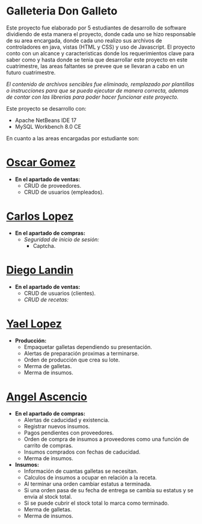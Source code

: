 # Galleteria Don Galleto

Este proyecto fue elaborado por 5 estudiantes de desarrollo de software dividiendo de esta manera el proyecto, donde cada uno se hizo responsable de su area encargada, donde cada uno realizo sus archivos de controladores en java, vistas (HTML y CSS) y uso de Javascript.
El proyecto conto con un alcance y caracteristicas donde los requerimientos clave para saber como y hasta donde se tenia que desarrollar este proyecto en este cuatrimestre, las areas faltantes se prevee que se llevaran a cabo en un futuro cuatrimestre.

*El contenido de archivos sencibles fue eliminado, remplazado por plantillas o instrucciones para que se pueda ejecutar de manera correcta, ademas de contar con las librerias para poder hacer funcionar este proyecto.*

Este proyecto se desarrollo con:
  *  Apache NetBeans IDE 17
  *  MySQL Workbench 8.0 CE

En cuanto a las areas encargadas por estudiante son:

# [Oscar Gomez](https://github.com/nombre-de-usuario)
  * **En el apartado de ventas:**
    * CRUD de proveedores.
    * CRUD de usuarios (empleados).

# [Carlos Lopez](https://github.com/carlosraul9)
  * **En el apartado de compras:**
    * *Seguridad de inicio de sesión:*
      * Captcha.

# [Diego Landin](https://github.com/IDGS-901-22002343)
  * **En el apartado de ventas:**
    * CRUD de usuarios (clientes).
    * *CRUD de recetas:*

# [Yael Lopez](https://github.com/IDGS-901-22001379)
  * **Producción:**
    * Empaquetar galletas dependiendo su presentación.
    * Alertas de preparación proximas a terminarse.
    * Orden de producción que crea su lote.
    * Merma de galletas.
    * Merma de insumos.

# [Angel Ascencio](https://github.com/Angel-Ascencio)
  * **En el apartado de compras:**
      * Alertas de caducidad y existencia.
      * Registrar nuevos insumos.
      * Pagos pendientes con proveedores.
      * Orden de compra de insumos a proveedores como una función de carrito de compras.
      * Insumos comprados con fechas de caducidad.
      * Merma de insumos.
  * **Insumos:**
      * Información de cuantas galletas se necesitan.
      * Calculos de insumos a ocupar en relación a la receta.
      * Al terminar una orden cambiar estatus a terminada.
      * Si una orden pasa de su fecha de entrega se cambia su estatus y se envia al stock total.
      * Si se puede cubrir el stock total lo marca como terminado.
      * Merma de galletas.
      * Merma de insumos.
